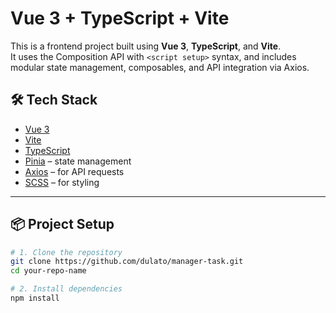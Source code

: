 # Vue 3 + TypeScript + Vite

This is a frontend project built using **Vue 3**, **TypeScript**, and **Vite**.  
It uses the Composition API with `<script setup>` syntax, and includes modular state management, composables, and API integration via Axios.

## 🛠 Tech Stack

- [Vue 3](https://vuejs.org/)
- [Vite](https://vitejs.dev/)
- [TypeScript](https://www.typescriptlang.org/)
- [Pinia](https://pinia.vuejs.org/) – state management
- [Axios](https://axios-http.com/) – for API requests
- [SCSS](https://sass-lang.com/) – for styling

---

## 📦 Project Setup

```bash
# 1. Clone the repository
git clone https://github.com/dulato/manager-task.git
cd your-repo-name

# 2. Install dependencies
npm install

